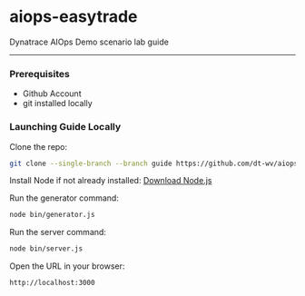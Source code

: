 # aiops-easytrade
Dynatrace AIOps Demo scenario lab guide

---

### Prerequisites

* Github Account
* git installed locally

### Launching Guide Locally

Clone the repo:
```sh
git clone --single-branch --branch guide https://github.com/dt-wv/aiops-easytrade.git
```

Install Node if not already installed:
[Download Node.js](https://nodejs.org/en/download/package-manager)

Run the generator command:
```sh
node bin/generator.js
```

Run the server command:
```sh
node bin/server.js
```

Open the URL in your browser:
```text
http://localhost:3000
```
